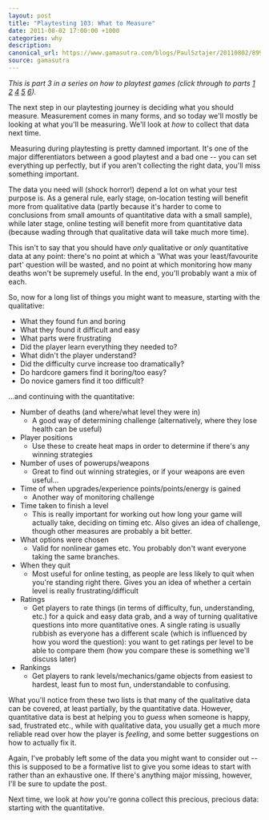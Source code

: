 ```yaml
---
layout: post
title: "Playtesting 103: What to Measure"
date: 2011-08-02 17:00:00 +1000
categories: why
description:
canonical_url: https://www.gamasutra.com/blogs/PaulSztajer/20110802/89925/Playtesting_103_What_to_Measure.php
source: gamasutra
---
```

*This is part 3 in a series on how to playtest games (click through to parts [1](/why/2011/07/14/playtesting-101.html) [2](/why/2011/07/19/playtesting-102.html)
[4](/why/2011/08/04/playtesting-104.html) [5](/why/2011/08/06/playtesting-105.html)  [6](/why/2011/09/12/playtesting-106.html)).*

The next step in our playtesting journey is deciding what you should measure. Measurement comes in many forms, and so today we'll mostly be looking at what you'll be measuring. We'll look at *how* to collect that data next time.

 Measuring during playtesting is pretty damned important. It's one of the major differentiators between a good playtest and a bad one -- you can set everything up perfectly, but if you aren't collecting the right data, you'll miss something important.

The data you need will (shock horror!) depend a lot on what your test purpose is. As a general rule, early stage, on-location testing will benefit more from qualitative data (partly because it's harder to come to conclusions from small amounts of quantitative data with a small sample), while later stage, online testing will benefit more from quantitative data (because wading through that qualitative data will take much more time).

This isn't to say that you should have *only* qualitative or *only* quantitative data at any point: there's no point at which a 'What was your least/favourite part' question will be wasted, and no point at which monitoring how many deaths won't be supremely useful. In the end, you'll probably want a mix of each.

So, now for a long list of things you might want to measure, starting with the qualitative:

-   What they found fun and boring
-   What they found it difficult and easy
-   What parts were frustrating
-   Did the player learn everything they needed to?
-   What didn't the player understand?
-   Did the difficulty curve increase too dramatically?
-   Do hardcore gamers find it boring/too easy?
-   Do novice gamers find it too difficult?

...and continuing with the quantitative:

-   Number of deaths (and where/what level they were in)
    -   A good way of determining challenge (alternatively, where they lose health can be useful)
-   Player positions
    -   Use these to create heat maps in order to determine if there's any winning strategies
-   Number of uses of powerups/weapons
    -   Great to find out winning strategies, or if your weapons are even useful...
-   Time of when upgrades/experience points/points/energy is gained
    -   Another way of monitoring challenge
-   Time taken to finish a level
    -   This is really important for working out how long your game will actually take, deciding on timing etc. Also gives an idea of challenge, though other measures are probably a bit better.
-   What options were chosen
    -   Valid for nonlinear games etc. You probably don't want everyone taking the same branches.
-   When they quit
    -   Most useful for online testing, as people are less likely to quit when you're standing right there. Gives you an idea of whether a certain level is really frustrating/difficult
-   Ratings
    -   Get players to rate things (in terms of difficulty, fun, understanding, etc.) for a quick and easy data grab, and a way of turning qualitative questions into more quantitative ones. A single rating is usually rubbish as everyone has a different scale (which is influenced by how you word the question): you want to get ratings per level to be able to compare them (how you compare these is something we'll discuss later)
-   Rankings
    -   Get players to rank levels/mechanics/game objects from easiest to hardest, least fun to most fun, understandable to confusing.

What you'll notice from these two lists is that many of the qualitative data can be covered, at least partially, by the quantitative data. However, quantitative data is best at helping you to *guess* when someone is happy, sad, frustrated etc., while with qualitative data, you usually get a much more reliable read over how the player is *feeling*, and some better suggestions on how to actually fix it.

Again, I've probably left some of the data you might want to consider out -- this is supposed to be a formative list to give you some ideas to start with rather than an exhaustive one. If there's anything major missing, however, I'll be sure to update the post.

Next time, we look at *how* you're gonna collect this precious, precious data: starting with the quantitative.
